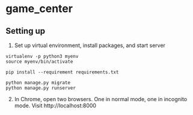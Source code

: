# game_center

## Setting up
1. Set up virtual environment, install packages, and start server
```
virtualenv -p python3 myenv
source myenv/bin/activate

pip install --requirement requirements.txt

python manage.py migrate
python manage.py runserver
```

2. In Chrome, open two browsers. One in normal mode, one in incognito mode. Visit http://localhost:8000
